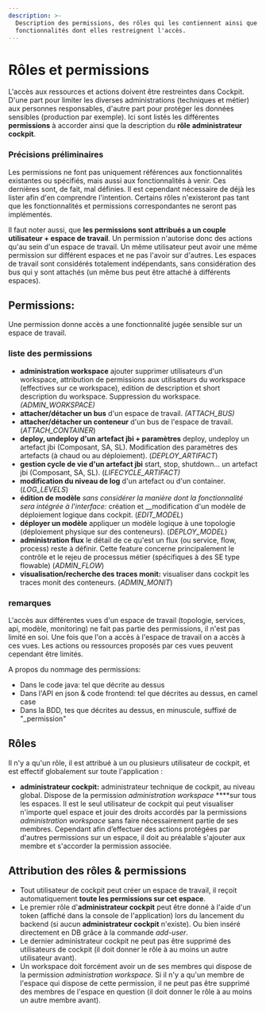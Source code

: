 ```yaml
---
description: >-
  Description des permissions, des rôles qui les contiennent ainsi que des
  fonctionnalités dont elles restreignent l'accès.
---
```


# Rôles et permissions

L'accès aux ressources et actions doivent être restreintes dans Cockpit. D'une part pour limiter les diverses administrations \(techniques et métier\) aux personnes responsables, d'autre part pour protéger les données sensibles \(production par exemple\). Ici sont listés les différentes **permissions** à accorder ainsi que la description du **rôle** **administrateur cockpit**.

### Précisions préliminaires

Les permissions ne font pas uniquement références aux fonctionnalités existantes ou spécifiés, mais aussi aux fonctionnalités à venir. Ces dernières sont, de fait, mal définies. Il est cependant nécessaire de déjà les lister afin d'en comprendre l'intention. Certains rôles n'existeront pas tant que les fonctionnalités et permissions correspondantes ne seront pas implémentés.

Il faut noter aussi, que **les permissions sont attribués a un couple utilisateur + espace de travail**. Un permission n'autorise donc des actions qu'au sein d'un espace de travail. Un même utilisateur peut avoir une même permission sur différent espaces et ne pas l'avoir sur d'autres. Les espaces de travail sont considérés totalement indépendants, sans considération des bus qui y sont attachés \(un même bus peut être attaché à différents espaces\).

## Permissions:

Une permission donne accès a une fonctionnalité jugée sensible sur un espace de travail.

### liste des permissions

* **administration workspace** ajouter supprimer utilisateurs d'un workspace, attribution de permissions aux utilisateurs du workspace \(effectives sur ce workspace\), edition de description et short description du workspace. Suppression du workspace. _\(ADMIN\_WORKSPACE\)_
* **attacher/détacher un bus** d'un espace de travail. _\(ATTACH\_BUS\)_
* **attacher/détacher un conteneur** d'un bus de l'espace de travail. \(_ATTACH\_CONTAINER_\)
* **deploy, undeploy d'un artefact jbi + paramètres** deploy, undeploy un artefact jbi \(Composant, SA, SL\). Modification des paramètres des artefacts \(à chaud ou au déploiement\). \(_DEPLOY\_ARTIFACT_\)
* **gestion cycle de vie d'un artefact jbi** start, stop, shutdown... un artefact jbi \(Composant, SA, SL\). \(_LIFECYCLE\_ARTIFACT\)_
* **modification du niveau de log** d'un artefact ou d'un container. \(_LOG\_LEVELS_\)
* **édition de modèle** _sans considérer la manière dont la fonctionnalité sera intégrée à l'interface:_ création et __modification d'un modèle de déploiement logique dans cockpit. \(_EDIT\_MODEL_\)
* **déployer un modèle** appliquer un modèle logique à une topologie \(déploiement physique sur des conteneurs\). \(_DEPLOY\_MODEL_\)
* **administration flux** le détail de ce qu'est un flux \(ou service, flow, process\) reste à définir. Cette feature concerne principalement le contrôle et le rejeu de processus métier \(spécifiques à des SE type flowable\) \(_ADMIN\_FLOW_\)
* **visualisation/recherche des traces monit:** visualiser dans cockpit les traces monit des conteneurs. \(_ADMIN\_MONIT_\)

### remarques

L'accès aux différentes vues d'un espace de travail \(topologie, services, api, modèle, monitoring\) ne fait pas partie des permissions, il n'est pas limité en soi. Une fois que l'on a accès à l'espace de travail on a accès à ces vues. Les actions ou ressources proposés par ces vues peuvent cependant être limités.

A propos du nommage des permissions:

* Dans le code java: tel que décrite au dessus
* Dans l'API en json & code frontend: tel que décrites au dessus, en camel case
* Dans la BDD, tes que décrites au dessus, en minuscule, suffixé de "\_permission"

## Rôles

Il n'y a qu'un rôle, il est attribué à un ou plusieurs utilisateur de cockpit, et est effectif globalement sur toute l'application :

* **administrateur cockpit:** administrateur technique de cockpit, au niveau global. Dispose de la permission _administration workspace_ ****sur tous les espaces. Il est le seul utilisateur de cockpit qui peut visualiser n'importe quel espace et jouir des droits accordés par la permissions _administration workspace_ sans faire nécessairement partie de ses membres. Cependant afin d’effectuer des actions protégées par d'autres permissions sur un espace, il doit au préalable s'ajouter aux membre et s'accorder la permission associée. 

## Attribution des rôles & permissions

* Tout utilisateur de cockpit peut créer un espace de travail, il reçoit automatiquement **toute les permissions sur cet espace**. 
* Le premier rôle d'**administrateur cockpit**  peut être donné à l'aide d'un token \(affiché dans la console de l'application\) lors du lancement du backend \(si aucun **administrateur cockpit** n'existe\). Ou bien inséré directement en DB grâce à la commande _add-user_.
* Le dernier administrateur cockpit ne peut pas être supprimé des utilisateurs de cockpit \(il doit donner le rôle à au moins un autre utilisateur avant\).
* Un workspace doit forcément avoir un de ses membres qui dispose de la permission _administration workspace._ Si il n'y a qu'un membre de l'espace qui dispose de cette permission, il ne peut pas être supprimé des membres de l'espace en question \(il doit donner le rôle à au moins un autre membre avant\).

